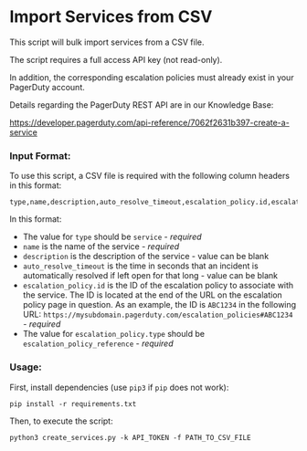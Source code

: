 # Import Services from CSV
This script will bulk import services from a CSV file. 

The script requires a full access API key (not read-only).

In addition, the corresponding escalation policies must already exist in your PagerDuty account.

Details regarding the PagerDuty REST API are in our Knowledge Base:

https://developer.pagerduty.com/api-reference/7062f2631b397-create-a-service

### Input Format:
To use this script, a CSV file is required with the following column headers in this format:

```csv
type,name,description,auto_resolve_timeout,escalation_policy.id,escalation_policy.type
```

In this format:
- The value for `type` should be `service` - *required*
- `name` is the name of the service - *required*
- `description` is the description of the service - value can be blank
- `auto_resolve_timeout` is the time in seconds that an incident is automatically resolved if left open for that long - value can be blank
- `escalation_policy.id` is the ID of the escalation policy to associate with the service. The ID is located at the end of the URL on the escalation policy page in question. As an example, the ID is `ABC1234` in the following URL: `https://mysubdomain.pagerduty.com/escalation_policies#ABC1234` - *required*
- The value for `escalation_policy.type` should be `escalation_policy_reference` - *required*

### Usage:
First, install dependencies (use `pip3` if `pip` does not work):
```csv
pip install -r requirements.txt
```
Then, to execute the script:
```csv
python3 create_services.py -k API_TOKEN -f PATH_TO_CSV_FILE
```


